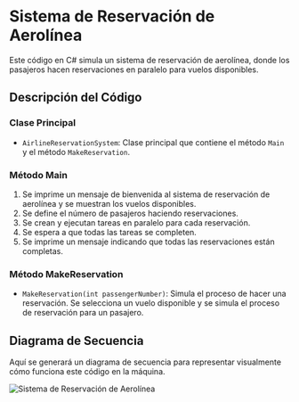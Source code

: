 # Sistema de Reservación de Aerolínea

Este código en C# simula un sistema de reservación de aerolínea, donde los pasajeros hacen reservaciones en paralelo para vuelos disponibles.

## Descripción del Código

### Clase Principal

- `AirlineReservationSystem`: Clase principal que contiene el método `Main` y el método `MakeReservation`.

### Método Main

1. Se imprime un mensaje de bienvenida al sistema de reservación de aerolínea y se muestran los vuelos disponibles.
2. Se define el número de pasajeros haciendo reservaciones.
3. Se crean y ejecutan tareas en paralelo para cada reservación.
4. Se espera a que todas las tareas se completen.
5. Se imprime un mensaje indicando que todas las reservaciones están completas.

### Método MakeReservation

- `MakeReservation(int passengerNumber)`: Simula el proceso de hacer una reservación. Se selecciona un vuelo disponible y se simula el proceso de reservación para un pasajero.

## Diagrama de Secuencia

Aquí se generará un diagrama de secuencia para representar visualmente cómo funciona este código en la máquina.

![Sistema de Reservación de Aerolínea](https://showme.redstarplugin.com/d/d:V3Xljagi)
